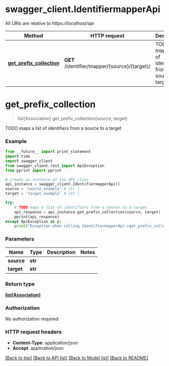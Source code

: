 # swagger_client.IdentifiermapperApi

All URIs are relative to *https://localhost/api*

Method | HTTP request | Description
------------- | ------------- | -------------
[**get_prefix_collection**](IdentifiermapperApi.md#get_prefix_collection) | **GET** /identifier/mapper/{source}/{target}/ | TODO maps a list of identifiers from a source to a target


# **get_prefix_collection**
> list[Association] get_prefix_collection(source, target)

TODO maps a list of identifiers from a source to a target

### Example 
```python
from __future__ import print_statement
import time
import swagger_client
from swagger_client.rest import ApiException
from pprint import pprint

# create an instance of the API class
api_instance = swagger_client.IdentifiermapperApi()
source = 'source_example' # str | 
target = 'target_example' # str | 

try: 
    # TODO maps a list of identifiers from a source to a target
    api_response = api_instance.get_prefix_collection(source, target)
    pprint(api_response)
except ApiException as e:
    print("Exception when calling IdentifiermapperApi->get_prefix_collection: %s\n" % e)
```

### Parameters

Name | Type | Description  | Notes
------------- | ------------- | ------------- | -------------
 **source** | **str**|  | 
 **target** | **str**|  | 

### Return type

[**list[Association]**](Association.md)

### Authorization

No authorization required

### HTTP request headers

 - **Content-Type**: application/json
 - **Accept**: application/json

[[Back to top]](#) [[Back to API list]](../README.md#documentation-for-api-endpoints) [[Back to Model list]](../README.md#documentation-for-models) [[Back to README]](../README.md)

